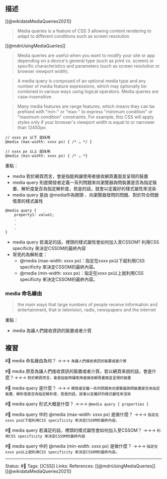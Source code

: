 ## 描述

[[@wikidataMediaQueries2021]]
> Media queries is a feature of CSS 3 allowing content rendering to adapt to different conditions such as screen resolution

[[@mdnUsingMediaQueries]]
> Media queries are useful when you want to modify your site or app depending on a device's general type (such as print vs. screen) or specific characteristics and parameters (such as screen resolution or browser viewport width).



> A media query is composed of an optional media type and any number of media feature expressions, which may optionally be combined in various ways using logical operators. Media queries are case-insensitive.


>  Many media features are range features, which means they can be prefixed with "min-" or "max-" to express "minimum condition" or "maximum condition" constraints. For example, this CSS will apply styles only if your browser's viewport width is equal to or narrower than 12450px:


```
// xxxx px 以下 就採用
@media (max-width: xxxx px) { /* … */ }

// xxxx px 以上 就採用
@media (min-width: xxxx px) { /* … *}
```

重點：
- media 對於網頁而言，會是指能夠讓使用者接收網頁畫面並呈現的裝置
- media query 則是開發者定義一系列問題來向瀏覽器詢問裝置是否為指定裝置、解析度是否為指定解析度，若是的話，就會以定義好的樣式屬性來渲染
- media query 是由 @media作為開頭 、向瀏覽器發問的問題、對於符合問題情景的樣式屬性
```
@media query {
	property1: value1;
	.
	.
	.
}
```
- media query 若滿足的話，裡頭的樣式屬性會如何加入至CSSOM? 利用CSS specificity 來決定CSSOM的最終內容
- 常見的為解析度：
	- @media (max-width: xxxx px)：指定在xxxx px以下就利用CSS specificity 來決定CSSOM的最終內容。
	- @media (min-width: xxxx px)：指定在xxxx px以上就利用CSS specificity 來決定CSSOM的最終內容。
### media 命名緣由

> the main ways that large numbers of people receive information and entertainment, that is television, radio, newspapers and the internet

重點：
- media 為讓人們接收資訊的裝置或者介質

## 複習

#🧠 media 命名緣由為何？ ->->-> `為讓人們接收資訊的裝置或者介質`
<!--SR:!2022-09-17,10,250-->

#🧠 media 原意為讓人們接收資訊的裝置或者介質，若以網頁來說的話，會是什麼？->->-> `對於網頁而言，會是指能夠讓使用者接收網頁畫面並呈現的裝置`
<!--SR:!2022-10-10,24,250-->

#🧠 media query 是什麼？ ->->-> `開發者定義一系列問題來向瀏覽器詢問裝置是否為指定裝置、解析度是否為指定解析度，若是的話，就會以定義好的樣式屬性來渲染`
<!--SR:!2022-09-17,10,250-->

#🧠 media query 形式大概是什麼？ ->->-> `@media query { properties }`
<!--SR:!2022-09-17,10,250-->

#🧠 media query 中的 @media (max-width: xxxx px) 是做什麼？ ->->-> `指定在xxxx px以下就利用CSS specificity 來決定CSSOM的最終內容。`
<!--SR:!2022-10-05,20,250-->

#🧠 media query 若滿足的話，裡頭的樣式屬性會如何加入至CSSOM？ ->->-> `利用CSS specificity 來決定CSSOM的最終內容`
<!--SR:!2022-09-18,10,250-->

#🧠 media query 中的 @media (min-width: xxxx px) 是做什麼？ ->->-> `指定在xxxx px以上就利用CSS specificity 來決定CSSOM的最終內容。`
<!--SR:!2022-09-18,10,250-->



---
Status: #🌱 
Tags:
[[CSS]]
Links:
References:
[[@mdnUsingMediaQueries]]
[[@wikidataMediaQueries2021]]